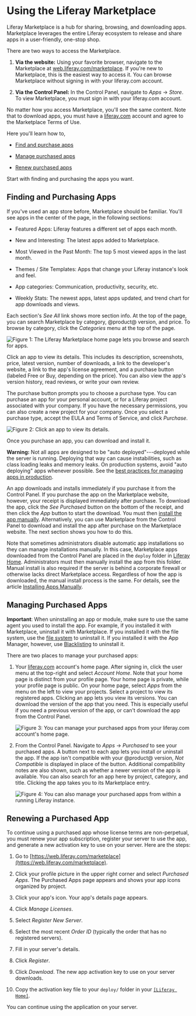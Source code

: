 # Using the Liferay Marketplace

Liferay Marketplace is a hub for sharing, browsing, and downloading apps. Marketplace leverages the entire Liferay ecosystem to release and share apps in a user-friendly, one-stop shop. 

There are two ways to access the Marketplace.

1. **Via the website:** Using your favorite browser, navigate to the Marketplace at [web.liferay.com/marketplace](https://web.liferay.com/marketplace). If you're new to Marketplace, this is the easiest way to access it. You can browse Marketplace without signing in with your liferay.com account. 

1. **Via the Control Panel:** In the Control Panel, navigate to *Apps* &rarr; *Store*. To view Marketplace, you must sign in with your liferay.com account. 

No matter how you access Marketplace, you'll see the same content. Note that to download apps, you must have a [liferay.com](https://www.liferay.com) account and agree to the Marketplace Terms of Use. 

Here you'll learn how to,

- [Find and purchase apps](#finding-and-purchasing-apps) 

- [Manage purchased apps](#managing-purchased-apps) 

- [Renew purchased apps](#renewing-a-purchased-app) 

Start with finding and purchasing the apps you want. 

## Finding and Purchasing Apps

If you've used an app store before, Marketplace should be familiar. You'll see apps in the center of the page, in the following sections: 

- Featured Apps: Liferay features a different set of apps each month.

- New and Interesting: The latest apps added to Marketplace.

- Most Viewed in the Past Month: The top 5 most viewed apps in the last month.

- Themes / Site Templates: Apps that change your Liferay instance's look and feel.

- App categories: Communication, productivity, security, etc. 

- Weekly Stats: The newest apps, latest apps updated, and trend chart for app downloads and views. 

Each section's *See All* link shows more section info. At the top of the page, you can search Marketplace by category, @product@ version, and price. To browse by category, click the *Categories* menu at the top of the page. 

![Figure 1: The Liferay Marketplace home page lets you browse and search for apps.](./using-the-liferay-marketplace/marketplace-homepage.png)

Click an app to view its details. This includes its description, screenshots, price, latest version, number of downloads, a link to the developer's website, a link to the app's license agreement, and a purchase button (labeled Free or Buy, depending on the price). You can also view the app's version history, read reviews, or write your own review. 

The purchase button prompts you to choose a purchase type. You can purchase an app for your personal account, or for a Liferay project associated with your company. If you have the necessary permissions, you can also create a new project for your company. Once you select a purchase type, accept the EULA and Terms of Service, and click *Purchase*. 

![Figure 2: Click an app to view its details.](./using-the-liferay-marketplace/marketplace-app-details.png)

Once you purchase an app, you can download and install it.

**Warning:** Not all apps are designed to be "auto deployed"---deployed while the server is running. Deploying that way can cause instabilities, such as class loading leaks and memory leaks. On production systems, avoid "auto deploying" apps whenever possible. See the [best practices for managing apps in production](/docs/7-2/user/-/knowledge_base/u/managing-and-configuring-apps#managing-apps-in-production).

An app downloads and installs immediately if you purchase it from the Control Panel. If you purchase the app on the Marketplace website, however, your receipt is displayed immediately after purchase. To download the app, click the *See Purchased* button on the bottom of the receipt, and then click the *App* button to start the download. You must then [install the app manually](/docs/7-2/user/-/knowledge_base/u/installing-apps-manually). Alternatively, you can use Marketplace from the Control Panel to download and install the app after purchase on the Marketplace website. The next section shows you how to do this. 

Note that sometimes administrators disable automatic app installations so they can manage installations manually. In this case, Marketplace apps downloaded from the Control Panel are placed in the `deploy` folder in [Liferay Home](/docs/7-2/deploy/-/knowledge_base/d/liferay-home). Administrators must then manually install the app from this folder. Manual install is also required if the server is behind a corporate firewall or otherwise lacks direct Marketplace access. Regardless of how the app is downloaded, the manual install process is the same. For details, see the article [Installing Apps Manually](/docs/7-2/user/-/knowledge_base/u/installing-apps-manually). 

## Managing Purchased Apps

**Important**: When uninstalling an app or module, make sure to use the same agent you used to install the app. For example, if you installed it with Marketplace, uninstall it with Marketplace. If you installed it with the file system, use the [file system](/docs/7-2/user/-/knowledge_base/u/installing-apps-manually) to uninstall it. If you installed it with the App Manager, however, use [Blacklisting](/docs/7-2/user/-/knowledge_base/u/blacklisting-osgi-bundles-and-components) to uninstall it.

There are two places to manage your purchased apps:

1.  Your [liferay.com](https://www.liferay.com) account's home page. After signing in, click the user menu at the top-right and select *Account Home*. Note that your home page is distinct from your profile page. Your home page is private, while your profile page is public. On your home page, select *Apps* from the menu on the left to view your projects. Select a project to view its registered apps. Clicking an app lets you view its versions. You can download the version of the app that you need. This is especially useful if you need a previous version of the app, or can't download the app from the Control Panel. 

    ![Figure 3: You can manage your purchased apps from your liferay.com account's home page.](./using-the-liferay-marketplace/marketplace-project-apps.png)

1.  From the Control Panel. Navigate to *Apps* &rarr; *Purchased* to see your purchased apps. A button next to each app lets you install or uninstall the app. If the app isn't compatible with your @product@ version, *Not Compatible* is displayed in place of the button. Additional compatibility notes are also shown, such as whether a newer version of the app is available. You can also search for an app here by project, category, and title. Clicking the app takes you to its Marketplace entry. 

    ![Figure 4: You can also manage your purchased apps from within a running Liferay instance.](./using-the-liferay-marketplace/marketplace-purchased.png)

## Renewing a Purchased App

To continue using a purchased app whose license terms are non-perpetual, you must renew your app subscription, register your server to use the app, and generate a new activation key to use on your server. Here are the steps:

1. Go to [https://web.liferay.com/marketplace](https://web.liferay.com/marketplace). 

1. Click your profile picture in the upper right corner and select *Purchased Apps*. The Purchased Apps page appears and shows your app icons organized by project. 

1. Click your app's icon. Your app's details page appears. 

1. Click *Manage Licenses*. 

1. Select *Register New Server*. 

1. Select the most recent *Order ID* (typically the order that has no registered servers). 

1. Fill in your server's details. 

1. Click *Register*. 

1. Click *Download*. The new app activation key to use on your server downloads.

1. Copy the activation key file to your `deploy/` folder in your [`[Liferay Home]`](/docs/7-2/deploy/-/knowledge_base/d/liferay-home). 

You can continue using the application on your server. 
